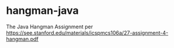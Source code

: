 # hangman-java
The Java Hangman Assignment per https://see.stanford.edu/materials/icspmcs106a/27-assignment-4-hangman.pdf
